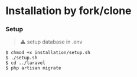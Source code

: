 # Installation by fork/clone


### Setup

> :warning: setup database in .env

```
$ chmod +x installation/setup.sh
$ ./setup.sh
$ cd ../laravel
$ php artisan migrate
```
